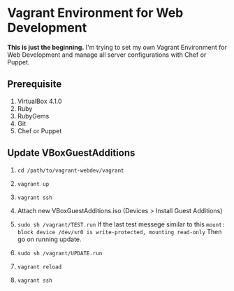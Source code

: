 # Vagrant Environment for Web Development

__This is just the beginning.__ I'm trying to set my own Vagrant Environment for Web Development and manage all server configurations with Chef or Puppet.

## Prerequisite

1. VirtualBox 4.1.0
2. Ruby
3. RubyGems
4. Git
5. Chef or Puppet


## Update VBoxGuestAdditions

1. `cd /path/to/vagrant-webdev/vagrant`
2. `vagrant up`
3. `vagrant ssh`

4. Attach new VBoxGuestAdditions.iso (Devices > Install Guest Additions)

5. `sudo sh /vagrant/TEST.run`
    If the last test messege similar to this
    `mount: block device /dev/sr0 is write-protected, mounting read-only`
    Then go on running update.

6. `sudo sh /vagrant/UPDATE.run`

7. `vagrant reload`
8. `vagrant ssh`